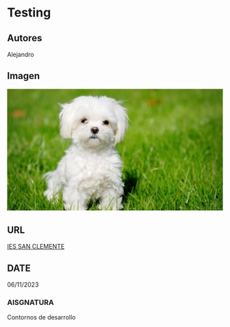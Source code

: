 # Testing

## Autores

Alejandro

## Imagen

![perro](perro.jpg)

## URL

[IES SAN CLEMENTE](www.iessanclemente.net)

## DATE

06/11/2023

### AISGNATURA

Contornos de desarrollo